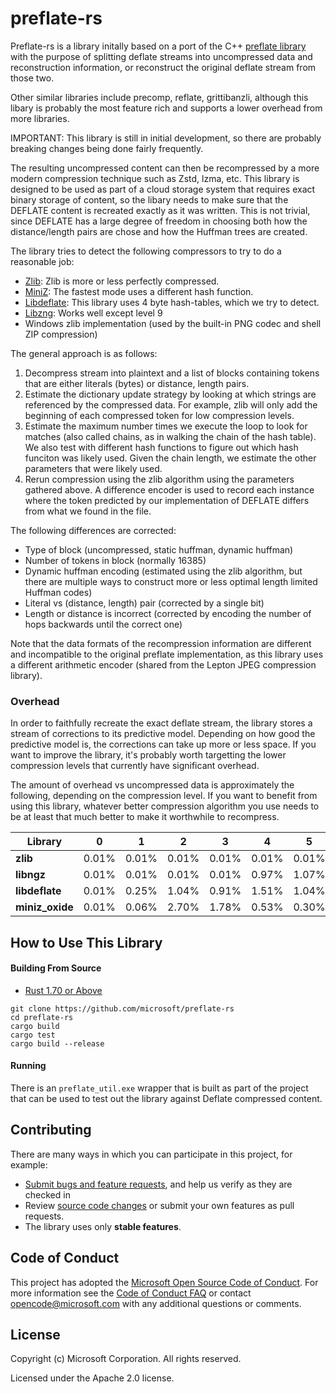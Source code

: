 # preflate-rs
Preflate-rs is a library initally based on a port of the C++ [preflate library](https://github.com/deus-libri/preflate/) with the purpose of splitting deflate streams into uncompressed data and reconstruction information, or reconstruct the original deflate stream from those two.

Other similar libraries include precomp, reflate, grittibanzli, although this libary is probably the most feature rich and supports a lower overhead from more libraries.

IMPORTANT: This library is still in initial development, so there are probably breaking changes being done fairly frequently.

The resulting uncompressed content can then be recompressed by a more modern compression technique such as Zstd, lzma, etc. This library is designed to be used as part of a cloud
storage system that requires exact binary storage of content, so the libary needs to make
sure that the DEFLATE content is recreated exactly as it was written. This is not trivial, since
DEFLATE has a large degree of freedom in choosing both how the distance/length pairs are chose
and how the Huffman trees are created.

The library tries to detect the following compressors to try to do a reasonable job:
- [Zlib](https://github.com/madler/zlib): Zlib is more or less perfectly compressed.
- [MiniZ](https://github.com/richgel999/miniz): The fastest mode uses a different hash function.
- [Libdeflate](https://github.com/ebiggers/libdeflate): This library uses 4 byte hash-tables, which we try to detect.
- [Libzng](https://github.com/zlib-ng/zlib-ng): Works well except level 9
- Windows zlib implementation (used by the built-in PNG codec and shell ZIP compression) 

The general approach is as follows:
1. Decompress stream into plaintext and a list of blocks containing tokens that are either literals (bytes) or distance, length pairs.
2. Estimate the dictionary update strategy by looking at which strings are referenced by the compressed data. For example, zlib will only add the beginning of each compressed token for low compression levels.
3. Estimate the maximum number times we execute the loop to look for matches (also called chains, as in walking the chain of the hash table). We also test with different hash functions to figure out which hash funciton was likely used. Given the chain length, we estimate the other parameters that were likely used.
4. Rerun compression using the zlib algorithm using the parameters gathered above. A difference encoder is used to record each instance where the token predicted by our implementation of DEFLATE differs from what we found in the file. 

The following differences are corrected:
- Type of block (uncompressed, static huffman, dynamic huffman)
- Number of tokens in block (normally 16385)
- Dynamic huffman encoding (estimated using the zlib algorithm, but there are multiple ways to construct more or less optimal length limited Huffman codes)
- Literal vs (distance, length) pair (corrected by a single bit)
- Length or distance is incorrect (corrected by encoding the number of hops backwards until the correct one)

Note that the data formats of the recompression information are different and incompatible to the original preflate implementation, as this library uses a different arithmetic encoder (shared from the Lepton JPEG compression library).

### Overhead

In order to faithfully recreate the exact deflate stream, the library stores
a stream of corrections to its predictive model. Depending on how good the
predictive model is, the corrections can take up more or less space. If you
want to improve the library, it's probably worth targetting the lower compression
levels that currently have significant overhead.

The amount of overhead vs uncompressed data is approximately the following,
depending on the compression level. If you want to benefit from using this
library, whatever better compression algorithm you use needs to be at least
that much better to make it worthwhile to recompress. 

| Library            | 0      | 1      | 2      | 3      | 4      | 5      | 6      | 7      | 8      | 9     |
|--------------------|--------|--------|--------|--------|--------|--------|--------|--------|--------|--------|
| **zlib**           | 0.01%  | 0.01%  | 0.01%  | 0.01%  | 0.01%  | 0.01%  | 0.01%  | 0.08%  | 0.03%  | 0.01%  |
| **libngz**      | 0.01%  | 0.01%  | 0.01%  | 0.01%  | 0.97%  | 1.07%  | 0.90%  | 0.01%  | 0.01%  | NoCompressionCandidates |
| **libdeflate**     | 0.01%  | 0.25%  | 1.04%  | 0.91%  | 1.51%  | 1.04%  | 0.96%  | 0.87%  | 1.04%  | 1.03%  |
| **miniz_oxide**    | 0.01%  | 0.06%  | 2.70%  | 1.78%  | 0.53%  | 0.30%  | 0.09%  | 0.06%  | 0.08%  | 0.07%  |

## How to Use This Library

#### Building From Source

- [Rust 1.70 or Above](https://www.rust-lang.org/tools/install)

```Shell
git clone https://github.com/microsoft/preflate-rs
cd preflate-rs
cargo build
cargo test
cargo build --release
```

#### Running

There is an `preflate_util.exe` wrapper that is built as part of the project that can be used to
test out the library against Deflate compressed content. 

## Contributing

There are many ways in which you can participate in this project, for example:

* [Submit bugs and feature requests](https://github.com/microsoft/preflate-rs/issues), and help us verify as they are checked in
* Review [source code changes](https://github.com/microsoft/preflate-rs/pulls) or submit your own features as pull requests.
* The library uses only **stable features**. 

## Code of Conduct

This project has adopted the [Microsoft Open Source Code of Conduct](https://opensource.microsoft.com/codeofconduct/). For more information see the [Code of Conduct FAQ](https://opensource.microsoft.com/codeofconduct/faq/) or contact [opencode@microsoft.com](mailto:opencode@microsoft.com) with any additional questions or comments.

## License

Copyright (c) Microsoft Corporation. All rights reserved.

Licensed under the Apache 2.0 license.